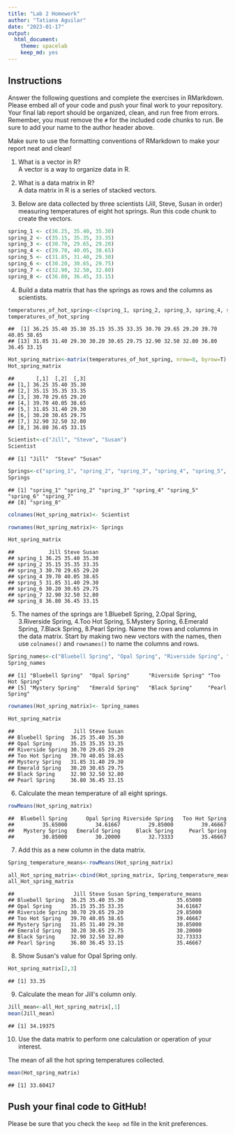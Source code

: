 ```yaml
---
title: "Lab 2 Homework"
author: "Tatiana Aguilar"
date: "2023-01-17"
output:
  html_document: 
    theme: spacelab
    keep_md: yes
---
```


## Instructions
Answer the following questions and complete the exercises in RMarkdown. Please embed all of your code and push your final work to your repository. Your final lab report should be organized, clean, and run free from errors. Remember, you must remove the `#` for the included code chunks to run. Be sure to add your name to the author header above.  

Make sure to use the formatting conventions of RMarkdown to make your report neat and clean!  

1. What is a vector in R?  
A vector is a way to organize data in R.


2. What is a data matrix in R?  
A data matrix in R is a series of stacked vectors.

3. Below are data collected by three scientists (Jill, Steve, Susan in order) measuring temperatures of eight hot springs. Run this code chunk to create the vectors.  

```r
spring_1 <- c(36.25, 35.40, 35.30)
spring_2 <- c(35.15, 35.35, 33.35)
spring_3 <- c(30.70, 29.65, 29.20)
spring_4 <- c(39.70, 40.05, 38.65)
spring_5 <- c(31.85, 31.40, 29.30)
spring_6 <- c(30.20, 30.65, 29.75)
spring_7 <- c(32.90, 32.50, 32.80)
spring_8 <- c(36.80, 36.45, 33.15)
```

4. Build a data matrix that has the springs as rows and the columns as scientists.  


```r
temperatures_of_hot_spring<-c(spring_1, spring_2, spring_3, spring_4, spring_5, spring_6, spring_7, spring_8)
temperatures_of_hot_spring
```

```
##  [1] 36.25 35.40 35.30 35.15 35.35 33.35 30.70 29.65 29.20 39.70 40.05 38.65
## [13] 31.85 31.40 29.30 30.20 30.65 29.75 32.90 32.50 32.80 36.80 36.45 33.15
```


```r
Hot_spring_matrix<-matrix(temperatures_of_hot_spring, nrow=8, byrow=T)
Hot_spring_matrix
```

```
##       [,1]  [,2]  [,3]
## [1,] 36.25 35.40 35.30
## [2,] 35.15 35.35 33.35
## [3,] 30.70 29.65 29.20
## [4,] 39.70 40.05 38.65
## [5,] 31.85 31.40 29.30
## [6,] 30.20 30.65 29.75
## [7,] 32.90 32.50 32.80
## [8,] 36.80 36.45 33.15
```


```r
Scientist<-c("Jill", "Steve", "Susan")
Scientist
```

```
## [1] "Jill"  "Steve" "Susan"
```


```r
Springs<-c("spring_1", "spring_2", "spring_3", "spring_4", "spring_5", "spring_6", "spring_7", "spring_8")
Springs
```

```
## [1] "spring_1" "spring_2" "spring_3" "spring_4" "spring_5" "spring_6" "spring_7"
## [8] "spring_8"
```


```r
colnames(Hot_spring_matrix)<- Scientist
```


```r
rownames(Hot_spring_matrix)<- Springs
```


```r
Hot_spring_matrix
```

```
##           Jill Steve Susan
## spring_1 36.25 35.40 35.30
## spring_2 35.15 35.35 33.35
## spring_3 30.70 29.65 29.20
## spring_4 39.70 40.05 38.65
## spring_5 31.85 31.40 29.30
## spring_6 30.20 30.65 29.75
## spring_7 32.90 32.50 32.80
## spring_8 36.80 36.45 33.15
```

5. The names of the springs are 1.Bluebell Spring, 2.Opal Spring, 3.Riverside Spring, 4.Too Hot Spring, 5.Mystery Spring, 6.Emerald Spring, 7.Black Spring, 8.Pearl Spring. Name the rows and columns in the data matrix. Start by making two new vectors with the names, then use `colnames()` and `rownames()` to name the columns and rows.


```r
Spring_names<-c("Bluebell Spring", "Opal Spring", "Riverside Spring", "Too Hot Spring", "Mystery Spring", "Emerald Spring", "Black Spring", "Pearl Spring")
Spring_names
```

```
## [1] "Bluebell Spring"  "Opal Spring"      "Riverside Spring" "Too Hot Spring"  
## [5] "Mystery Spring"   "Emerald Spring"   "Black Spring"     "Pearl Spring"
```

```r
rownames(Hot_spring_matrix)<- Spring_names
```


```r
Hot_spring_matrix
```

```
##                   Jill Steve Susan
## Bluebell Spring  36.25 35.40 35.30
## Opal Spring      35.15 35.35 33.35
## Riverside Spring 30.70 29.65 29.20
## Too Hot Spring   39.70 40.05 38.65
## Mystery Spring   31.85 31.40 29.30
## Emerald Spring   30.20 30.65 29.75
## Black Spring     32.90 32.50 32.80
## Pearl Spring     36.80 36.45 33.15
```


6. Calculate the mean temperature of all eight springs.

```r
rowMeans(Hot_spring_matrix)
```

```
##  Bluebell Spring      Opal Spring Riverside Spring   Too Hot Spring 
##         35.65000         34.61667         29.85000         39.46667 
##   Mystery Spring   Emerald Spring     Black Spring     Pearl Spring 
##         30.85000         30.20000         32.73333         35.46667
```


7. Add this as a new column in the data matrix.  

```r
Spring_temperature_means<-rowMeans(Hot_spring_matrix)
```

```r
all_Hot_spring_matrix<-cbind(Hot_spring_matrix, Spring_temperature_means)
all_Hot_spring_matrix
```

```
##                   Jill Steve Susan Spring_temperature_means
## Bluebell Spring  36.25 35.40 35.30                 35.65000
## Opal Spring      35.15 35.35 33.35                 34.61667
## Riverside Spring 30.70 29.65 29.20                 29.85000
## Too Hot Spring   39.70 40.05 38.65                 39.46667
## Mystery Spring   31.85 31.40 29.30                 30.85000
## Emerald Spring   30.20 30.65 29.75                 30.20000
## Black Spring     32.90 32.50 32.80                 32.73333
## Pearl Spring     36.80 36.45 33.15                 35.46667
```


8. Show Susan's value for Opal Spring only.

```r
Hot_spring_matrix[2,3]
```

```
## [1] 33.35
```


9. Calculate the mean for Jill's column only.  

```r
Jill_mean<-all_Hot_spring_matrix[,1]
mean(Jill_mean)
```

```
## [1] 34.19375
```

10. Use the data matrix to perform one calculation or operation of your interest.

The mean of all the hot spring temperatures collected.

```r
mean(Hot_spring_matrix)
```

```
## [1] 33.60417
```


## Push your final code to GitHub!
Please be sure that you check the `keep md` file in the knit preferences.  
